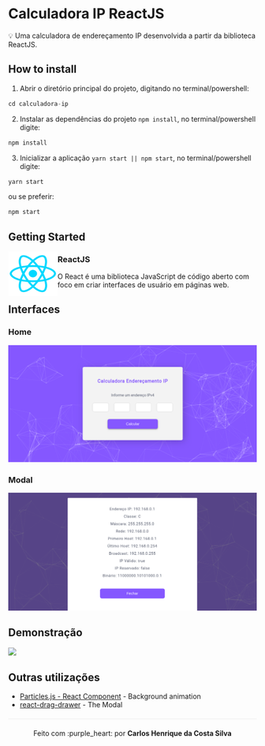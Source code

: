 # Calculadora IP ReactJS

:bulb: Uma calculadora de endereçamento IP desenvolvida a partir da biblioteca ReactJS.

## How to install

1. Abrir o diretório principal do projeto, digitando no terminal/powershell:

```javascript
cd calculadora-ip
```

2. Instalar as dependências do projeto `npm install`, no terminal/powershell digite:

```javascript
npm install
```

3. Inicializar a aplicação `yarn start || npm start`, no terminal/powershell digite:

```javascript
yarn start
```

ou se preferir:

```javascript
npm start
```

## Getting Started

<img align="left" width="100" height="90" src="/public/img/React_logo.png">

### ReactJS

O React é uma biblioteca JavaScript de código aberto com foco em criar interfaces de usuário em páginas web.

## Interfaces

### Home

<img src="/public/img/home-page.png">

### Modal

<img src="/public/img/modal.png">

## Demonstração

<img src="/public/img/demonstration.gif">

## Outras utilizações

- [Particles.js - React Component](https://www.npmjs.com/package/react-particles-js) - Background animation
- [react-drag-drawer](https://www.npmjs.com/package/react-drag-drawer) - The Modal

<p align="center" style="margin-top: 20px; border-top: 1px solid #eee; padding-top: 20px;">Feito com :purple_heart: por <strong> Carlos Henrique da Costa Silva </strong> </p>
